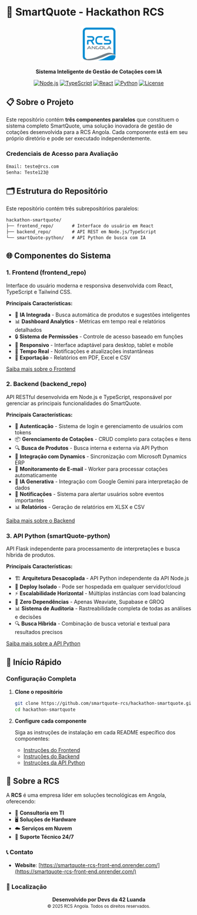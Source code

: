 # 🚀 SmartQuote - Hackathon RCS

<div align="center">
  <img src="./RCS.png" alt="RCS Logo" width="100" height="100" />
  
  **Sistema Inteligente de Gestão de Cotações com IA**
  
  [![Node.js](https://img.shields.io/badge/Node.js-18.0+-green.svg)](https://nodejs.org/)
  [![TypeScript](https://img.shields.io/badge/TypeScript-5.0+-blue.svg)](https://www.typescriptlang.org/)
  [![React](https://img.shields.io/badge/React-18.3.1-blue.svg)](https://reactjs.org/)
  [![Python](https://img.shields.io/badge/Python-3.10+-yellow.svg)](https://www.python.org/)
  [![License](https://img.shields.io/badge/License-MIT-green.svg)](LICENSE)
</div>

## 📋 Sobre o Projeto

Este repositório contém **três componentes paralelos** que constituem o sistema completo SmartQuote, uma solução inovadora de gestão de cotações desenvolvida para a RCS Angola. Cada componente está em seu próprio diretório e pode ser executado independentemente.

### Credenciais de Acesso para Avaliação

```
Email: teste@rcs.com
Senha: Teste123@
```

## 🗂️ Estrutura do Repositório

Este repositório contém três subrepositórios paralelos:

```
hackathon-smartquote/
├── frontend_repo/       # Interface do usuário em React
├── backend_repo/        # API REST em Node.js/TypeScript
└── smartQuote-python/   # API Python de busca com IA
```

## 🌐 Componentes do Sistema

### 1. Frontend (frontend_repo)

Interface do usuário moderna e responsiva desenvolvida com React, TypeScript e Tailwind CSS.

**Principais Características:**
- 🤖 **IA Integrada** - Busca automática de produtos e sugestões inteligentes
- 📊 **Dashboard Analytics** - Métricas em tempo real e relatórios detalhados
- 🔒 **Sistema de Permissões** - Controle de acesso baseado em funções
- 📱 **Responsivo** - Interface adaptável para desktop, tablet e mobile
- 🔄 **Tempo Real** - Notificações e atualizações instantâneas
- 📄 **Exportação** - Relatórios em PDF, Excel e CSV

[Saiba mais sobre o Frontend](./frontend_repo/README.md)

### 2. Backend (backend_repo)

API RESTful desenvolvida em Node.js e TypeScript, responsável por gerenciar as principais funcionalidades do SmartQuote.

**Principais Características:**
- 🔐 **Autenticação** - Sistema de login e gerenciamento de usuários com tokens
- 📦 **Gerenciamento de Cotações** - CRUD completo para cotações e itens
- 🔍 **Busca de Produtos** - Busca interna e externa via API Python
- 🔄 **Integração com Dynamics** - Sincronização com Microsoft Dynamics ERP
- 📧 **Monitoramento de E-mail** - Worker para processar cotações automaticamente
- 🤖 **IA Generativa** - Integração com Google Gemini para interpretação de dados
- 🔔 **Notificações** - Sistema para alertar usuários sobre eventos importantes
- 📊 **Relatórios** - Geração de relatórios em XLSX e CSV

[Saiba mais sobre o Backend](./backend_repo/README.md)

### 3. API Python (smartQuote-python)

API Flask independente para processamento de interpretações e busca híbrida de produtos.

**Principais Características:**
- 🏗️ **Arquitetura Desacoplada** - API Python independente da API Node.js
- 🚀 **Deploy Isolado** - Pode ser hospedada em qualquer servidor/cloud
- ⚡ **Escalabilidade Horizontal** - Múltiplas instâncias com load balancing
- 🔄 **Zero Dependências** - Apenas Weaviate, Supabase e GROQ
- 📊 **Sistema de Auditoria** - Rastreabilidade completa de todas as análises e decisões
- 🔍 **Busca Híbrida** - Combinação de busca vetorial e textual para resultados precisos

[Saiba mais sobre a API Python](./smartQuote-python/README.md)

## 🚀 Início Rápido

### Configuração Completa

1. **Clone o repositório**
   ```bash
   git clone https://github.com/smartquote-rcs/hackathon-smartquote.git
   cd hackathon-smartquote
   ```

2. **Configure cada componente**
   
   Siga as instruções de instalação em cada README específico dos componentes:
   - [Instruções do Frontend](./frontend_repo/README.md)
   - [Instruções do Backend](./backend_repo/README.md)
   - [Instruções da API Python](./smartQuote-python/README.md)


## 🏢 Sobre a RCS

A **RCS** é uma empresa líder em soluções tecnológicas em Angola, oferecendo:

- 💼 **Consultoria em TI**
- 🖥️ **Soluções de Hardware**
- ☁️ **Serviços em Nuvem**
- 🔧 **Suporte Técnico 24/7**

### 📞 Contato

- **Website**: [https://smartquote-rcs-front-end.onrender.com/](https://smartquote-rcs-front-end.onrender.com/)

### 📍 Localização


<div align="center">
  <strong>Desenvolvido por Devs da 42 Luanda</strong>
  <br />
  <small>© 2025 RCS Angola. Todos os direitos reservados.</small>
</div>